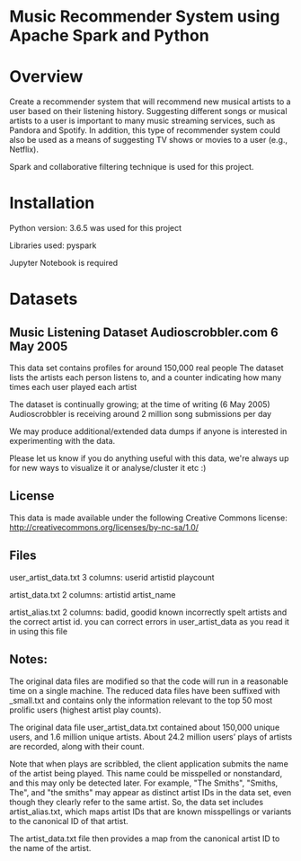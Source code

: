 # Music Recommender System using Apache Spark and Python

# Overview

Create a recommender system that will recommend new musical artists to a user based on their listening history. Suggesting different songs or musical artists to a user is important to many music streaming services, such as Pandora and Spotify. In addition, this type of recommender system could also be used as a means of suggesting TV shows or movies to a user (e.g., Netflix).

Spark and collaborative filtering technique is used for this project.

# Installation

 Python version: 3.6.5 was used for this project

 Libraries used: pyspark

 Jupyter Notebook is required
 

# Datasets
Music Listening Dataset
Audioscrobbler.com
6 May 2005
--------------------------------

This data set contains profiles for around 150,000 real people
The dataset lists the artists each person listens to, and a counter
indicating how many times each user played each artist

The dataset is continually growing; at the time of writing (6 May 2005) 
Audioscrobbler is receiving around 2 million song submissions per day

We may produce additional/extended data dumps if anyone is interested 
in experimenting with the data. 

Please let us know if you do anything useful with this data, we're always
up for new ways to visualize it or analyse/cluster it etc :)


License
-------

This data is made available under the following Creative Commons license:
http://creativecommons.org/licenses/by-nc-sa/1.0/


Files
-----

user_artist_data.txt
    3 columns: userid artistid playcount

artist_data.txt
    2 columns: artistid artist_name

artist_alias.txt
    2 columns: badid, goodid
    known incorrectly spelt artists and the correct artist id. 
    you can correct errors in user_artist_data as you read it in using this file
  
    
Notes:
-----

The original data files are modified so that the code will run in a reasonable time on a single machine. The reduced data files have been suffixed with _small.txt and contains only the information relevant to the top 50 most prolific users (highest artist play counts).

The original data file user_artist_data.txt contained about 150,000 unique users, and 1.6 million unique artists. About 24.2 million users’ plays of artists are recorded, along with their count.

Note that when plays are scribbled, the client application submits the name of the artist being played. This name could be misspelled or nonstandard, and this may only be detected later. For example, "The Smiths", "Smiths, The", and "the smiths" may appear as distinct artist IDs in the data set, even though they clearly refer to the same artist. So, the data set includes artist_alias.txt, which maps artist IDs that are known misspellings or variants to the canonical ID of that artist.

The artist_data.txt file then provides a map from the canonical artist ID to the name of the artist.
